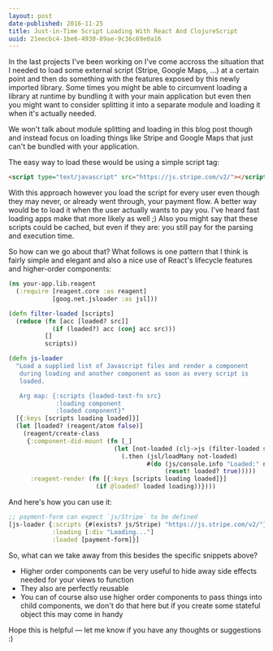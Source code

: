 ```yaml
---
layout: post
date-published: 2016-11-25
title: Just-in-Time Script Loading With React And ClojureScript
uuid: 21eecbc4-1be6-4930-89ae-9c36c69e0a16
---
```


In the last projects I've been working on I've come accross the situation that I needed to load some external script (Stripe, Google Maps, ...) at a certain point and then do something with the features exposed by this newly imported library. Some times you might be able to circumvent loading a library at runtime by bundling it with your main application but even then you might want to consider splitting it into a separate module and loading it when it's actually needed.

We won't talk about module splitting and loading in this blog post though and instead focus on loading things like Stripe and Google Maps that just can't be bundled with your application.

The easy way to load these would be using a simple script tag:

```html
<script type="text/javascript" src="https://js.stripe.com/v2/"></script>
```

With this approach however you load the script for every user even though they may never, or already went through, your payment flow. A better way would be to load it when the user actually wants to pay you. I've heard fast loading apps make that more likely as well ;) Also you might say that these scripts could be cached, but even if they are: you still pay for the parsing and execution time.

So how can we go about that? What follows is one pattern that I think is fairly simple and elegant and also a nice use of React's lifecycle features and higher-order components:

```clojure
(ns your-app.lib.reagent
  (:require [reagent.core :as reagent]
            [goog.net.jsloader :as jsl]))

(defn filter-loaded [scripts]
  (reduce (fn [acc [loaded? src]]
            (if (loaded?) acc (conj acc src)))
          []
          scripts))

(defn js-loader
  "Load a supplied list of Javascript files and render a component
   during loading and another component as soon as every script is
   loaded.

   Arg map: {:scripts {loaded-test-fn src}
             :loading component
             :loaded component}"
  [{:keys [scripts loading loaded]}]
  (let [loaded? (reagent/atom false)]
    (reagent/create-class
     {:component-did-mount (fn [_]
                             (let [not-loaded (clj->js (filter-loaded scripts))]
                               (.then (jsl/loadMany not-loaded)
                                      #(do (js/console.info "Loaded:" not-loaded)
                                           (reset! loaded? true)))))
      :reagent-render (fn [{:keys [scripts loading loaded]}]
                        (if @loaded? loaded loading))})))
```

And here's how you can use it:

```clojure
;; payment-form can expect `js/Stripe` to be defined
[js-loader {:scripts {#(exists? js/Stripe) "https://js.stripe.com/v2/"}
            :loading [:div "Loading..."]
            :loaded [payment-form]}]
```

So, what can we take away from this besides the specific snippets above?

- Higher order components can be very useful to hide away side effects needed for your views to function
- They also are perfectly reusable
- You can of course also use higher order components to pass things into child components, we don't do that here but if you create some stateful object this may come in handy

Hope this is helpful — let me know if you have any thoughts or suggestions :)